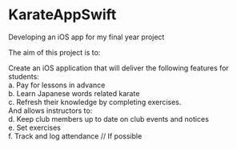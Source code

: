 # KarateAppSwift
Developing an iOS app for my final year project

The aim of this project is to:

Create an iOS application that will deliver the following features for students:
<br>
    a.	Pay for lessons in advance<br>
    b.	Learn Japanese words related karate<br>
    c.	Refresh their knowledge by completing exercises.<br>
   And allows instructors to: <br>
    d.	Keep club members up to date on club events and notices<br>
    e.	Set exercises<br>
    f.	Track and log attendance // If possible<br>
